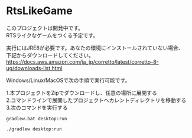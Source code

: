 # RtsLikeGame
このプロジェクトは開発中です。  
RTSライクなゲームをつくる予定です。  
  
実行にはJRE8が必要です。あなたの環境にインストールされていない場合、  
下記からダウンロードしてください。  
https://docs.aws.amazon.com/ja_jp/corretto/latest/corretto-8-ug/downloads-list.html  
  
Windows/Linux/MacOSで次の手順で実行可能です。  
  
1.本プロジェクトをZipでダウンロードし、任意の場所に展開する  
2.コマンドラインで展開したプロジェクトへカレントディレクトリを移動する  
3.次のコマンドを実行する  
```Windowsの場合
gradlew.bat desktop:run
```
  
```Linux/MacOSの場合
./gradlew desktop:run
```
